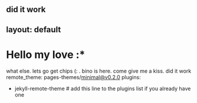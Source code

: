 did it work
---
layout: default
---

# Hello my love :*

what else. 
lets go get chips (: .
bino is here.
come give me a kiss.
did it work
remote_theme: pages-themes/minimal@v0.2.0
plugins:
- jekyll-remote-theme # add this line to the plugins list if you already have one
